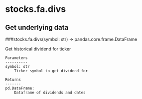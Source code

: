 # stocks.fa.divs

## Get underlying data 
###stocks.fa.divs(symbol: str) -> pandas.core.frame.DataFrame

Get historical dividend for ticker

    Parameters
    ----------
    symbol: str
        Ticker symbol to get dividend for

    Returns
    -------
    pd.DataFrame:
        Dataframe of dividends and dates
